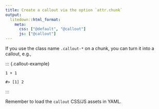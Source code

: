 ```yaml
---
title: Create a callout via the option `attr.chunk`
output:
  litedown::html_format:
    meta:
      css: ["@default", "@callout"]
      js: ["@callout"]
---
```


If you use the class name `.callout-*` on a chunk, you can turn it into a callout, e.g.,


::: {.callout-example}

``` {.r}
1 + 1
```

```
#> [1] 2
```
:::

Remember to load the `callout` CSS/JS assets in YAML.
